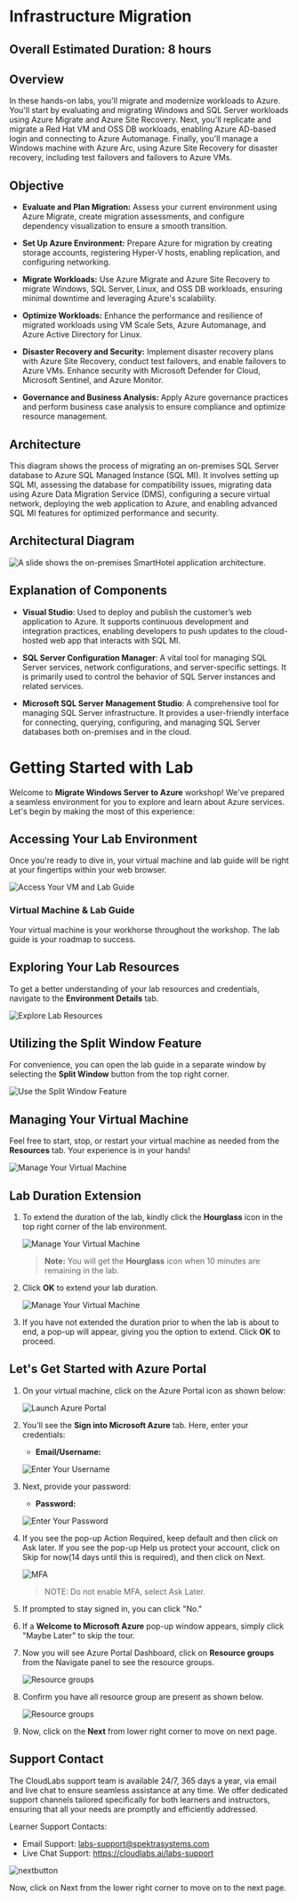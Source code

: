 # Infrastructure Migration

## Overall Estimated Duration: 8 hours  

## Overview 

In these hands-on labs, you'll migrate and modernize workloads to Azure. You'll start by evaluating and migrating Windows and SQL Server workloads using Azure Migrate and Azure Site Recovery. Next, you'll replicate and migrate a Red Hat VM and OSS DB workloads, enabling Azure AD-based login and connecting to Azure Automanage. Finally, you'll manage a Windows machine with Azure Arc, using Azure Site Recovery for disaster recovery, including test failovers and failovers to Azure VMs.

## Objective

- **Evaluate and Plan Migration:** Assess your current environment using Azure Migrate, create migration assessments, and configure dependency visualization to ensure a smooth transition.

- **Set Up Azure Environment:** Prepare Azure for migration by creating storage accounts, registering Hyper-V hosts, enabling replication, and configuring networking.

- **Migrate Workloads:** Use Azure Migrate and Azure Site Recovery to migrate Windows, SQL Server, Linux, and OSS DB workloads, ensuring minimal downtime and leveraging Azure's scalability.

- **Optimize Workloads:** Enhance the performance and resilience of migrated workloads using VM Scale Sets, Azure Automanage, and Azure Active Directory for Linux.

- **Disaster Recovery and Security:** Implement disaster recovery plans with Azure Site Recovery, conduct test failovers, and enable failovers to Azure VMs. Enhance security with Microsoft Defender for Cloud, Microsoft Sentinel, and Azure Monitor.

- **Governance and Business Analysis:** Apply Azure governance practices and perform business case analysis to ensure compliance and optimize resource management.

## Architecture

This diagram shows the process of migrating an on-premises SQL Server database to Azure SQL Managed Instance (SQL MI). It involves setting up SQL MI, assessing the database for compatibility issues, migrating data using Azure Data Migration Service (DMS), configuring a secure virtual network, deploying the web application to Azure, and enabling advanced SQL MI features for optimized performance and security.


## Architectural Diagram

![A slide shows the on-premises SmartHotel application architecture.](Images/lineofbusines3.png "SmartHotel Migration Overview")

## Explanation of Components

- **Visual Studio**: Used to deploy and publish the customer’s web application to Azure. It supports continuous development and integration practices, enabling developers to push updates to the cloud-hosted web app that interacts with SQL MI.

- **SQL Server Configuration Manager**: A vital tool for managing SQL Server services, network configurations, and server-specific settings. It is primarily used to control the behavior of SQL Server instances and related services.

- **Microsoft SQL Server Management Studio**: A comprehensive tool for managing SQL Server infrastructure. It provides a user-friendly interface for connecting, querying, configuring, and managing SQL Server databases both on-premises and in the cloud.

# Getting Started with Lab
 
Welcome to **Migrate Windows Server to Azure** workshop! We've prepared a seamless environment for you to explore and learn about Azure services. Let's begin by making the most of this experience:
 
## Accessing Your Lab Environment
 
Once you're ready to dive in, your virtual machine and lab guide will be right at your fingertips within your web browser.
 
![Access Your VM and Lab Guide](Images/labguide2.png)

### Virtual Machine & Lab Guide
 
Your virtual machine is your workhorse throughout the workshop. The lab guide is your roadmap to success.
 
## Exploring Your Lab Resources
 
To get a better understanding of your lab resources and credentials, navigate to the **Environment Details** tab.
 
![Explore Lab Resources](Images/env2.png)
 
## Utilizing the Split Window Feature
 
For convenience, you can open the lab guide in a separate window by selecting the **Split Window** button from the top right corner.
 
![Use the Split Window Feature](Images/spl.png)
 
## Managing Your Virtual Machine
 
Feel free to start, stop, or restart your virtual machine as needed from the **Resources** tab. Your experience is in your hands!
 
![Manage Your Virtual Machine](Images/res.png)
 
## **Lab Duration Extension**

1. To extend the duration of the lab, kindly click the **Hourglass** icon in the top right corner of the lab environment. 

    ![Manage Your Virtual Machine](Images/gext.png)

    >**Note:** You will get the **Hourglass** icon when 10 minutes are remaining in the lab.

2. Click **OK** to extend your lab duration.
 
   ![Manage Your Virtual Machine](Images/gext2.png)

3. If you have not extended the duration prior to when the lab is about to end, a pop-up will appear, giving you the option to extend. Click **OK** to proceed.


## Let's Get Started with Azure Portal
 
1. On your virtual machine, click on the Azure Portal icon as shown below:
 
    ![Launch Azure Portal](Images/azureportal.png)

2. You'll see the **Sign into Microsoft Azure** tab. Here, enter your credentials:
 
   - **Email/Username:** <inject key="AzureAdUserEmail"></inject>
 
    ![Enter Your Username](Images/sc900-image-1.png)
 
3. Next, provide your password:
 
   - **Password:** <inject key="AzureAdUserPassword"></inject>
 
   ![Enter Your Password](Images/sc900-image-2.png)

4. If you see the pop-up Action Required, keep default and then click on Ask later. If you see the pop-up Help us protect your account, click on Skip for now(14 days until this is required), and then click on Next.

    ![MFA](Images/mfa.png)

    > NOTE: Do not enable MFA, select Ask Later.
 
4. If prompted to stay signed in, you can click "No."
 
5. If a **Welcome to Microsoft Azure** pop-up window appears, simply click "Maybe Later" to skip the tour.
   
6. Now you will see Azure Portal Dashboard, click on **Resource groups** from the Navigate panel to see the resource groups.

     ![](Images/select-rg.png "Resource groups")
   
7. Confirm you have all resource group are present as shown below.

     ![](Images/upimage10.png "Resource groups")
   
8. Now, click on the **Next** from lower right corner to move on next page.

## Support Contact
The CloudLabs support team is available 24/7, 365 days a year, via email and live chat to ensure seamless assistance at any time. We offer dedicated support channels tailored specifically for both learners and instructors, ensuring that all your needs are promptly and efficiently addressed.

Learner Support Contacts:

- Email Support: labs-support@spektrasystems.com
- Live Chat Support: https://cloudlabs.ai/labs-support

![nextbutton](Images/next_button.png)

Now, click on Next from the lower right corner to move on to the next page.
